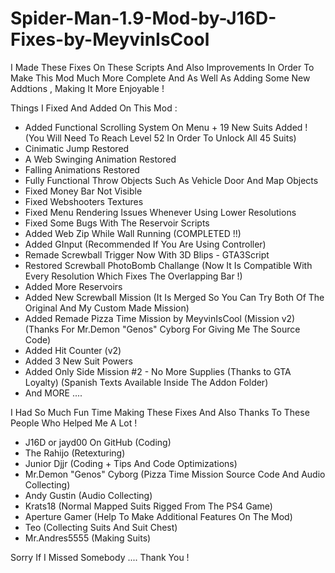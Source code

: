 # Spider-Man-1.9-Mod-by-J16D-Fixes-by-MeyvinIsCool
I Made These Fixes On These Scripts And Also Improvements In Order To Make This Mod Much More Complete And As Well As Adding Some New Addtions , Making It More Enjoyable !

Things I Fixed And Added On This Mod :

- Added Functional Scrolling System On Menu + 19 New Suits Added ! (You Will Need To Reach Level 52 In Order To Unlock All 45 Suits)
- Cinimatic Jump Restored
- A Web Swinging Animation Restored
- Falling Animations Restored
- Fully Functional Throw Objects Such As Vehicle Door And Map Objects
- Fixed Money Bar Not Visible
- Fixed Webshooters Textures
- Fixed Menu Rendering Issues Whenever Using Lower Resolutions
- Fixed Some Bugs With The Reservoir Scripts
- Added Web Zip While Wall Running (COMPLETED !!)
- Added GInput (Recommended If You Are Using Controller)
- Remade Screwball Trigger Now With 3D Blips - GTA3Script 
- Restored Screwball PhotoBomb Challange (Now It Is Compatible With Every Resolution Which Fixes The Overlapping Bar !)
- Added More Reservoirs
- Added New Screwball Mission (It Is Merged So You Can Try Both Of The Original And My Custom Made Mission)
- Added Remade Pizza Time Mission by MeyvinIsCool (Mission v2) (Thanks For Mr.Demon "Genos" Cyborg For Giving Me The Source Code)
- Added Hit Counter (v2)
- Added 3 New Suit Powers 
- Added Only Side Mission #2 - No More Supplies (Thanks to GTA Loyalty) (Spanish Texts Available Inside The Addon Folder)
- And MORE ....

I Had So Much Fun Time Making These Fixes And Also Thanks To These People Who Helped Me A Lot !

- J16D or jayd00 On GitHub (Coding)
- The Rahijo (Retexturing)
- Junior Djjr (Coding + Tips And Code Optimizations)
- Mr.Demon "Genos" Cyborg (Pizza Time Mission Source Code And Audio Collecting)
- Andy Gustin (Audio Collecting)
- Krats18 (Normal Mapped Suits Rigged From The PS4 Game)
- Aperture Gamer (Help To Make Additional Features On The Mod)
- Teo (Collecting Suits And Suit Chest)
- Mr.Andres5555 (Making Suits)

Sorry If I Missed Somebody .... Thank You !

